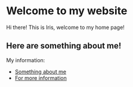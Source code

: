 # Welcome to my website
Hi there! This is Iris, welcome to my home page!

## Here are something about me!
My information:
* [Something about me](https://punctual-begonia-1v65gg.mysxl.cn)
* [For more information](homepage.md)
